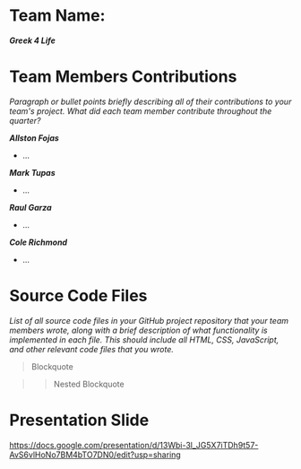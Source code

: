 # Team Name: 
___Greek 4 Life___

# Team Members Contributions

*Paragraph or bullet points briefly describing all of their contributions to your team's project. What did each team member contribute throughout the quarter?*

___Allston Fojas___
* ...

___Mark Tupas___ 
* ...

___Raul Garza___
* ...

___Cole Richmond___
* ...

# Source Code Files

*List of all source code files in your GitHub project repository that your team members wrote, along with a brief description of what functionality is implemented in each file. This should include all HTML, CSS, JavaScript, and other relevant code files that you wrote.*

> Blockquote

>> Nested Blockquote

# Presentation Slide

https://docs.google.com/presentation/d/13Wbi-3l_JG5X7iTDh9t57-AvS6vlHoNo7BM4bTO7DN0/edit?usp=sharing
